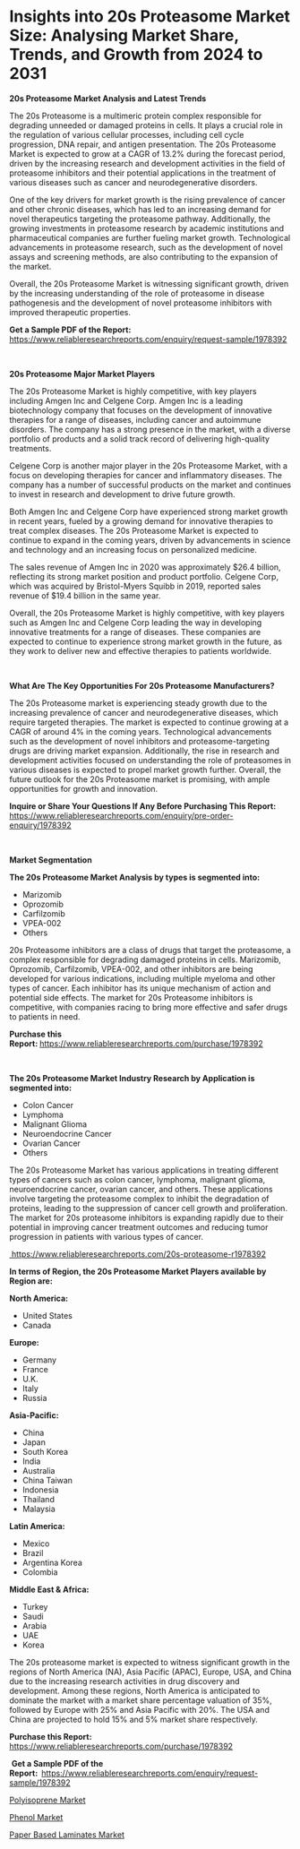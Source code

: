 <p><h1>Insights into 20s Proteasome Market Size: Analysing Market Share, Trends, and Growth from 2024 to 2031</h1></p><p><strong>20s Proteasome Market Analysis and Latest Trends</strong></p>
<p><p>The 20s Proteasome is a multimeric protein complex responsible for degrading unneeded or damaged proteins in cells. It plays a crucial role in the regulation of various cellular processes, including cell cycle progression, DNA repair, and antigen presentation. The 20s Proteasome Market is expected to grow at a CAGR of 13.2% during the forecast period, driven by the increasing research and development activities in the field of proteasome inhibitors and their potential applications in the treatment of various diseases such as cancer and neurodegenerative disorders.</p><p>One of the key drivers for market growth is the rising prevalence of cancer and other chronic diseases, which has led to an increasing demand for novel therapeutics targeting the proteasome pathway. Additionally, the growing investments in proteasome research by academic institutions and pharmaceutical companies are further fueling market growth. Technological advancements in proteasome research, such as the development of novel assays and screening methods, are also contributing to the expansion of the market.</p><p>Overall, the 20s Proteasome Market is witnessing significant growth, driven by the increasing understanding of the role of proteasome in disease pathogenesis and the development of novel proteasome inhibitors with improved therapeutic properties.</p></p>
<p><strong>Get a Sample PDF of the Report:&nbsp;</strong> <a href="https://www.reliableresearchreports.com/enquiry/request-sample/1978392">https://www.reliableresearchreports.com/enquiry/request-sample/1978392</a></p>
<p>&nbsp;</p>
<p><strong>20s Proteasome Major Market Players</strong></p>
<p><p>The 20s Proteasome Market is highly competitive, with key players including Amgen Inc and Celgene Corp. Amgen Inc is a leading biotechnology company that focuses on the development of innovative therapies for a range of diseases, including cancer and autoimmune disorders. The company has a strong presence in the market, with a diverse portfolio of products and a solid track record of delivering high-quality treatments.</p><p>Celgene Corp is another major player in the 20s Proteasome Market, with a focus on developing therapies for cancer and inflammatory diseases. The company has a number of successful products on the market and continues to invest in research and development to drive future growth.</p><p>Both Amgen Inc and Celgene Corp have experienced strong market growth in recent years, fueled by a growing demand for innovative therapies to treat complex diseases. The 20s Proteasome Market is expected to continue to expand in the coming years, driven by advancements in science and technology and an increasing focus on personalized medicine.</p><p>The sales revenue of Amgen Inc in 2020 was approximately $26.4 billion, reflecting its strong market position and product portfolio. Celgene Corp, which was acquired by Bristol-Myers Squibb in 2019, reported sales revenue of $19.4 billion in the same year.</p><p>Overall, the 20s Proteasome Market is highly competitive, with key players such as Amgen Inc and Celgene Corp leading the way in developing innovative treatments for a range of diseases. These companies are expected to continue to experience strong market growth in the future, as they work to deliver new and effective therapies to patients worldwide.</p></p>
<p>&nbsp;</p>
<p><strong>What Are The Key Opportunities For 20s Proteasome Manufacturers?</strong></p>
<p><p>The 20s Proteasome market is experiencing steady growth due to the increasing prevalence of cancer and neurodegenerative diseases, which require targeted therapies. The market is expected to continue growing at a CAGR of around 4% in the coming years. Technological advancements such as the development of novel inhibitors and proteasome-targeting drugs are driving market expansion. Additionally, the rise in research and development activities focused on understanding the role of proteasomes in various diseases is expected to propel market growth further. Overall, the future outlook for the 20s Proteasome market is promising, with ample opportunities for growth and innovation.</p></p>
<p><strong>Inquire or Share Your Questions If Any Before Purchasing This Report:</strong> <a href="https://www.reliableresearchreports.com/enquiry/pre-order-enquiry/1978392">https://www.reliableresearchreports.com/enquiry/pre-order-enquiry/1978392</a></p>
<p>&nbsp;</p>
<p><strong>Market Segmentation</strong></p>
<p><strong>The 20s Proteasome Market Analysis by types is segmented into:</strong></p>
<p><ul><li>Marizomib</li><li>Oprozomib</li><li>Carfilzomib</li><li>VPEA-002</li><li>Others</li></ul></p>
<p><p>20s Proteasome inhibitors are a class of drugs that target the proteasome, a complex responsible for degrading damaged proteins in cells. Marizomib, Oprozomib, Carfilzomib, VPEA-002, and other inhibitors are being developed for various indications, including multiple myeloma and other types of cancer. Each inhibitor has its unique mechanism of action and potential side effects. The market for 20s Proteasome inhibitors is competitive, with companies racing to bring more effective and safer drugs to patients in need.</p></p>
<p><strong>Purchase this Report:&nbsp;</strong><a href="https://www.reliableresearchreports.com/purchase/1978392">https://www.reliableresearchreports.com/purchase/1978392</a></p>
<p>&nbsp;</p>
<p><strong>The 20s Proteasome Market Industry Research by Application is segmented into:</strong></p>
<p><ul><li>Colon Cancer</li><li>Lymphoma</li><li>Malignant Glioma</li><li>Neuroendocrine Cancer</li><li>Ovarian Cancer</li><li>Others</li></ul></p>
<p><p>The 20s Proteasome Market has various applications in treating different types of cancers such as colon cancer, lymphoma, malignant glioma, neuroendocrine cancer, ovarian cancer, and others. These applications involve targeting the proteasome complex to inhibit the degradation of proteins, leading to the suppression of cancer cell growth and proliferation. The market for 20s proteasome inhibitors is expanding rapidly due to their potential in improving cancer treatment outcomes and reducing tumor progression in patients with various types of cancer.</p></p>
<p><a href="https://www.reliableresearchreports.com/20s-proteasome-r1978392">&nbsp;https://www.reliableresearchreports.com/20s-proteasome-r1978392</a></p>
<p><strong>In terms of Region, the 20s Proteasome Market Players available by Region are:</strong></p>
<p>
    <p> <strong> North America: </strong>
        <ul>
            <li>United States</li>
            <li>Canada</li>
        </ul>
        </p> 
    <p> <strong> Europe: </strong>
        <ul>
            <li>Germany</li>
            <li>France</li>
            <li>U.K.</li>
            <li>Italy</li>
            <li>Russia</li>
        </ul>
        </p> 
    <p> <strong> Asia-Pacific: </strong>
        <ul>
            <li>China</li>
            <li>Japan</li>
            <li>South Korea</li>
            <li>India</li>
            <li>Australia</li>
            <li>China Taiwan</li>
            <li>Indonesia</li>
            <li>Thailand</li>
            <li>Malaysia</li>
        </ul>
        </p> 
    <p> <strong> Latin America: </strong>
        <ul>
            <li>Mexico</li>
            <li>Brazil</li>
            <li>Argentina Korea</li>
            <li>Colombia</li>
        </ul>
        </p> 
    <p> <strong> Middle East & Africa: </strong>
        <ul>
            <li>Turkey</li>
            <li>Saudi</li>
            <li>Arabia</li>
            <li>UAE</li>
            <li>Korea</li>
        </ul>
    </p>
    </p>
<p><p>The 20s proteasome market is expected to witness significant growth in the regions of North America (NA), Asia Pacific (APAC), Europe, USA, and China due to the increasing research activities in drug discovery and development. Among these regions, North America is anticipated to dominate the market with a market share percentage valuation of 35%, followed by Europe with 25% and Asia Pacific with 20%. The USA and China are projected to hold 15% and 5% market share respectively.</p></p>
<p><strong>Purchase this Report: </strong><a href="https://www.reliableresearchreports.com/purchase/1978392">https://www.reliableresearchreports.com/purchase/1978392</a></p>
<p>&nbsp;<strong>Get a Sample PDF of the Report:&nbsp;&nbsp;</strong><a href="https://www.reliableresearchreports.com/enquiry/request-sample/1978392">https://www.reliableresearchreports.com/enquiry/request-sample/1978392</a></p>
<p><strong></strong></p>
<p><p><a href="https://www.linkedin.com/pulse/polyisoprene-market-research-report-provides-thorough-industry-vp3pe">Polyisoprene Market</a></p><p><a href="https://www.linkedin.com/pulse/phenol-market-research-report-unlocks-analysis-financial-status-jigce">Phenol Market</a></p><p><a href="https://www.linkedin.com/pulse/paper-based-laminates-market-size-reflecting-forecast-till-arh8e">Paper Based Laminates Market</a></p></p>